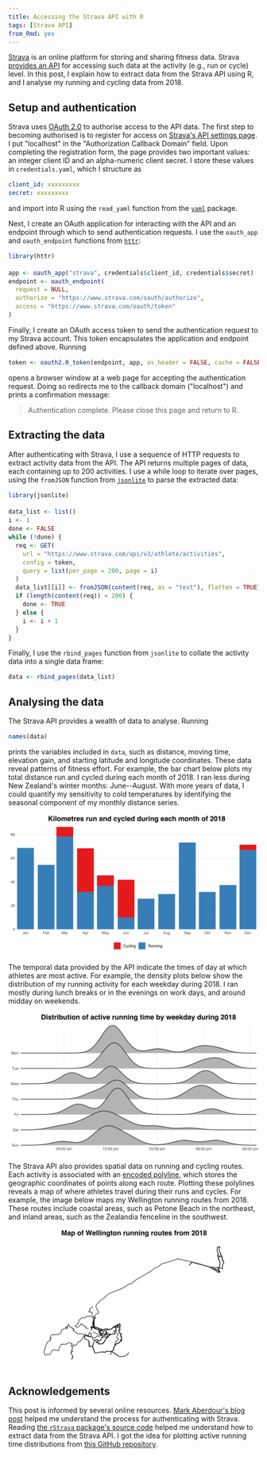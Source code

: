 ```yaml
---
title: Accessing the Strava API with R
tags: [Strava API]
from_Rmd: yes
---
```


[Strava](https://www.strava.com/) is an online platform for storing and sharing fitness data.
Strava [provides an API](https://developers.strava.com) for accessing such data at the activity (e.g., run or cycle) level.
In this post, I explain how to extract data from the Strava API using R, and I analyse my running and cycling data from 2018.

## Setup and authentication

Strava uses [OAuth 2.0](https://oauth.net/2/) to authorise access to the API data.
The first step to becoming authorised is to register for access on [Strava's API settings page](https://www.strava.com/settings/api/).
I put "localhost" in the "Authorization Callback Domain" field.
Upon completing the registration form, the page provides two important values: an integer client ID and an alpha-numeric client secret.
I store these values in `credentials.yaml`, which I structure as

```yaml
client_id: xxxxxxxxx
secret: xxxxxxxxx
```

and import into R using the `read_yaml` function from the [`yaml`](https://cran.r-project.org/package=yaml) package.

Next, I create an OAuth application for interacting with the API and an endpoint through which to send authentication requests.
I use the `oauth_app` and `oauth_endpoint` functions from [`httr`](https://cran.r-project.org/package=httr):

```r
library(httr)

app <- oauth_app("strava", credentials$client_id, credentials$secret)
endpoint <- oauth_endpoint(
  request = NULL,
  authorize = "https://www.strava.com/oauth/authorize",
  access = "https://www.strava.com/oauth/token"
)
```

Finally, I create an OAuth access token to send the authentication request to my Strava account.
This token encapsulates the application and endpoint defined above.
Running

```r
token <- oauth2.0_token(endpoint, app, as_header = FALSE, cache = FALSE)
```

opens a browser window at a web page for accepting the authentication request.
Doing so redirects me to the callback domain ("localhost") and prints a confirmation message:

> Authentication complete. Please close this page and return to R.

## Extracting the data

After authenticating with Strava, I use a sequence of HTTP requests to extract activity data from the API.
The API returns multiple pages of data, each containing up to 200 activities.
I use a while loop to iterate over pages, using the `fromJSON` function from [`jsonlite`](https://cran.r-project.org/package=jsonlite) to parse the extracted data:

```r
library(jsonlite)

data_list <- list()
i <- 1
done <- FALSE
while (!done) {
  req <- GET(
    url = "https://www.strava.com/api/v3/athlete/activities",
    config = token,
    query = list(per_page = 200, page = i)
  )
  data_list[[i]] <- fromJSON(content(req, as = "text"), flatten = TRUE)
  if (length(content(req)) < 200) {
    done <- TRUE
  } else {
    i <- i + 1
  }
}
```

Finally, I use the `rbind_pages` function from `jsonlite` to collate the activity data into a single data frame:

```r
data <- rbind_pages(data_list)
```

## Analysing the data

The Strava API provides a wealth of data to analyse.
Running

```r
names(data)
```

prints the variables included in `data`, such as distance, moving time, elevation gain, and starting latitude and longitude coordinates.
These data reveal patterns of fitness effort.
For example, the bar chart below plots my total distance run and cycled during each month of 2018.
I ran less during New Zealand's winter months: June--August.
With more years of data, I could quantify my sensitivity to cold temperatures by identifying the seasonal component of my monthly distance series.

![](figures/monthly-distances-1.svg)

The temporal data provided by the API indicate the times of day at which athletes are most active.
For example, the density plots below show the distribution of my running activity for each weekday during 2018.
I ran mostly during lunch breaks or in the evenings on work days, and around midday on weekends.

![](figures/active-time-1.svg)

The Strava API also provides spatial data on running and cycling routes.
Each activity is associated with an [encoded polyline](https://developers.google.com/maps/documentation/utilities/polylinealgorithm), which stores the geographic coordinates of points along each route.
Plotting these polylines reveals a map of where athletes travel during their runs and cycles.
For example, the image below maps my Wellington running routes from 2018.
These routes include coastal areas, such as Petone Beach in the northeast, and inland areas, such as the Zealandia fenceline in the southwest.

![](figures/wellington-routes-1.svg)

## Acknowledgements

This post is informed by several online resources.
[Mark Aberdour's blog post](http://www.open-thoughts.com/2017/01/the-quantified-cyclist-analysing-strava-data-using-r/) helped me understand the process for authenticating with Strava.
Reading [the `rStrava` package's source code](https://github.com/fawda123/rStrava) helped me understand how to extract data from the Strava API.
I got the idea for plotting active running time distributions from [this GitHub repository](https://github.com/marcusvolz/strava).

